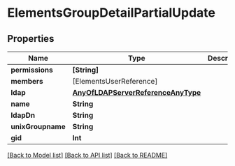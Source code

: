 # ElementsGroupDetailPartialUpdate

## Properties

Name | Type | Description | Notes
------------ | ------------- | ------------- | -------------
**permissions** | **[String]** |  | [optional] 
**members** | [ElementsUserReference] |  | [optional] 
**ldap** | [**AnyOfLDAPServerReferenceAnyType**](AnyOfLDAPServerReferenceAnyType.md) |  | [optional] 
**name** | **String** |  | [optional] 
**ldapDn** | **String** |  | [optional] 
**unixGroupname** | **String** |  | [optional] 
**gid** | **Int** |  | [optional] 

[[Back to Model list]](../README.md#documentation-for-models) [[Back to API list]](../README.md#documentation-for-api-endpoints) [[Back to README]](../README.md)


